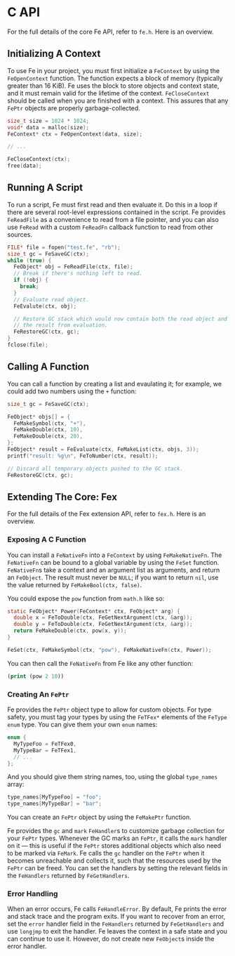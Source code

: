 # C API

For the full details of the core Fe API, refer to `fe.h`. Here is an overview.

## Initializing A Context

To use Fe in your project, you must first initialize a `FeContext` by using the
`FeOpenContext` function. The function expects a block of memory (typically
greater than 16 KiB). Fe uses the block to store objects and context state, and
it must remain valid for the lifetime of the context. `FeCloseContext` should be
called when you are finished with a context. This assures that any `FePtr`
objects are properly garbage-collected.

```c
size_t size = 1024 * 1024;
void* data = malloc(size);
FeContext* ctx = FeOpenContext(data, size);

// ...

FeCloseContext(ctx);
free(data);
```

## Running A Script

To run a script, Fe must first read and then evaluate it. Do this in a loop if
there are several root-level expressions contained in the script. Fe provides
`FeReadFile` as a convenience to read from a file pointer, and you can also use
`FeRead` with a custom `FeReadFn` callback function to read from other sources.

```c
FILE* file = fopen("test.fe", "rb");
size_t gc = FeSaveGC(ctx);
while (true) {
  FeObject* obj = FeReadFile(ctx, file);
  // Break if there's nothing left to read.
  if (!obj) {
    break;
  }
  // Evaluate read object.
  FeEvalute(ctx, obj);

  // Restore GC stack which would now contain both the read object and
  // the result from evaluation.
  FeRestoreGC(ctx, gc);
}
fclose(file);
```

## Calling A Function

You can call a function by creating a list and evaulating it; for example, we
could add two numbers using the `+` function:

```c
size_t gc = FeSaveGC(ctx);

FeObject* objs[] = {
  FeMakeSymbol(ctx, "+"),
  FeMakeDouble(ctx, 10),
  FeMakeDouble(ctx, 20),
};
FeObject* result = FeEvaluate(ctx, FeMakeList(ctx, objs, 3));
printf("result: %g\n", FeToNumber(ctx, result));

// Discard all temporary objects pushed to the GC stack.
FeRestoreGC(ctx, gc);
```

## Extending The Core: Fex

For the full details of the Fex extension API, refer to `fex.h`. Here is an
overview.

### Exposing A C Function

You can install a `FeNativeFn` into a `FeContext` by using `FeMakeNativeFn`. The
`FeNativeFn` can be bound to a global variable by using the `FeSet` function.
`FeNativeFn`s take a context and an argument list as arguments, and return an
`FeObject`. The result must never be `NULL`; if you want to return `nil`, use
the value returned by `FeMakeBool(ctx, false)`.

You could expose the `pow` function from `math.h` like so:

```c
static FeObject* Power(FeContext* ctx, FeObject* arg) {
  double x = FeToDouble(ctx, FeGetNextArgument(ctx, &arg));
  double y = FeToDouble(ctx, FeGetNextArgument(ctx, &arg));
  return FeMakeDouble(ctx, pow(x, y));
}

FeSet(ctx, FeMakeSymbol(ctx, "pow"), FeMakeNativeFn(ctx, Power));
```

You can then call the `FeNativeFn` from Fe like any other function:

```clojure
(print (pow 2 10))
```

### Creating An `FePtr`

Fe provides the `FePtr` object type to allow for custom objects. For type
safety, you must tag your types by using the `FeTFex*` elements of the `FeType`
`enum` type. You can give them your own `enum` names:

```c
enum {
  MyTypeFoo = FeTFex0,
  MyTypeBar = FeTFex1,
  // ...
};
```

And you should give them string names, too, using the global `type_names` array:

```c
type_names[MyTypeFoo] = "foo";
type_names[MyTypeBar] = "bar";
```

You can create an `FePtr` object by using the `FeMakePtr` function.

Fe provides the `gc` and `mark` `FeHandler`s to customize garbage collection for
your `FePtr` types. Whenever the GC marks an `FePtr`, it calls the `mark`
handler on it — this is useful if the `FePtr` stores additional objects which
also need to be marked via `FeMark`. Fe calls the `gc` handler on the `FePtr`
when it becomes unreachable and collects it, such that the resources used by the
`FePtr` can be freed. You can set the handlers by setting the relevant fields in
the `FeHandlers` returned by `FeGetHandlers`.

### Error Handling

When an error occurs, Fe calls `FeHandleError`. By default, Fe prints the error
and stack trace and the program exits. If you want to recover from an error, set
the `error` handler field in the `FeHandlers` returned by `FeGetHandlers` and
use `longjmp` to exit the handler. Fe leaves the context in a safe state and you
can continue to use it. However, do not create new `FeObject`s inside the error
handler.
